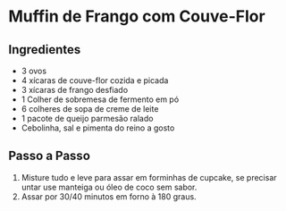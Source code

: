 # Muffin de Frango com Couve-Flor

## Ingredientes

* 3 ovos
* 4 xícaras de couve-flor cozida e picada
* 3 xícaras de frango desfiado
* 1 Colher de sobremesa de fermento em pó
* 6 colheres de sopa de creme de leite
* 1 pacote de queijo parmesão ralado
* Cebolinha, sal e pimenta do reino a gosto

## Passo a Passo

1. Misture tudo e leve para assar em forminhas de cupcake, se precisar untar use manteiga ou óleo de coco sem sabor.
2. Assar por 30/40 minutos em forno à 180 graus.

